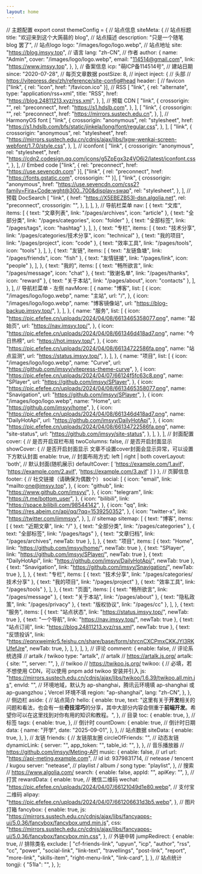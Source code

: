 ```yaml
---
layout: home
---
```

// 主题配置
export const themeConfig = {
  // 站点信息
  siteMeta: {
    // 站点标题
    title: "欢迎来到这个大蒟蒻的 blog",
    // 站点描述
    description: "只是一个随笔 blog 罢了",
    // 站点logo
    logo: "/images/logo/logo.webp",
    // 站点地址
    site: "https://blog.imsyy.top",
    // 语言
    lang: "zh-CN",
    // 作者
    author: {
      name: "Admin",
      cover: "/images/logo/logo.webp",
      email: "114514@gmail.com",
      link: "https://www.imsyy.top",
    },
  },
  // 备案信息
  icp: "萌ICP备114514号",
  // 建站日期
  since: "2020-07-28",
  // 每页文章数据
  postSize: 8,
  // inject
  inject: {
    // 头部
    // https://vitepress.dev/zh/reference/site-config#head
    header: [
      // favicon
      ["link", { rel: "icon", href: "/favicon.ico" }],
      // RSS
      [
        "link",
        {
          rel: "alternate",
          type: "application/rss+xml",
          title: "RSS",
          href: "https://blog.24811213.xyz/rss.xml",
        },
      ],
      // 预载 CDN
      [
        "link",
        {
          crossorigin: "",
          rel: "preconnect",
          href: "https://s1.hdslb.com",
        },
      ],
      [
        "link",
        {
          crossorigin: "",
          rel: "preconnect",
          href: "https://mirrors.sustech.edu.cn",
        },
      ],
      // HarmonyOS font
      [
        "link",
        {
          crossorigin: "anonymous",
          rel: "stylesheet",
          href: "https://s1.hdslb.com/bfs/static/jinkela/long/font/regular.css",
        },
      ],
      [
        "link",
        {
          crossorigin: "anonymous",
          rel: "stylesheet",
          href: "https://mirrors.sustech.edu.cn/cdnjs/ajax/libs/lxgw-wenkai-screen-webfont/1.7.0/style.css",
        },
      ],
      // iconfont
      [
        "link",
        {
          crossorigin: "anonymous",
          rel: "stylesheet",
          href: "https://cdn2.codesign.qq.com/icons/g5ZpEgx3z4VO6j2/latest/iconfont.css",
        },
      ],
      // Embed code
      ["link", { rel: "preconnect", href: "https://use.sevencdn.com" }],
      ["link", { rel: "preconnect", href: "https://fonts.gstatic.com", crossorigin: "" }],
      [
        "link",
        {
          crossorigin: "anonymous",
          href: "https://use.sevencdn.com/css2?family=Fira+Code:wght@300..700&display=swap",
          rel: "stylesheet",
        },
      ],
      // 预载 DocSearch
      [
        "link",
        {
          href: "https://X5EBEZB53I-dsn.algolia.net",
          rel: "preconnect",
          crossorigin: "",
        },
      ],
    ],
  },
  // 导航栏菜单
  nav: [
    {
      text: "文库",
      items: [
        { text: "文章列表", link: "/pages/archives", icon: "article" },
        { text: "全部分类", link: "/pages/categories", icon: "folder" },
        { text: "全部标签", link: "/pages/tags", icon: "hashtag" },
      ],
    },
    {
      text: "专栏",
      items: [
        { text: "技术分享", link: "/pages/categories/技术分享", icon: "technical" },
        { text: "我的项目", link: "/pages/project", icon: "code" },
        { text: "效率工具", link: "/pages/tools", icon: "tools" },
      ],
    },
    {
      text: "友链",
      items: [
        { text: "友链鱼塘", link: "/pages/friends", icon: "fish" },
        { text: "友情链接", link: "/pages/link", icon: "people" },
      ],
    },
    {
      text: "我的",
      items: [
        { text: "畅所欲言", link: "/pages/message", icon: "chat" },
        { text: "致谢名单", link: "/pages/thanks", icon: "reward" },
        { text: "关于本站", link: "/pages/about", icon: "contacts" },
      ],
    },
  ],
  // 导航栏菜单 - 左侧
  navMore: [
    {
      name: "博客",
      list: [
        {
          icon: "/images/logo/logo.webp",
          name: "主站",
          url: "/",
        },
        {
          icon: "/images/logo/logo.webp",
          name: "博客镜像站",
          url: "https://blog-backup.imsyy.top/",
        },
      ],
    },
    {
      name: "服务",
      list: [
        {
          icon: "https://pic.efefee.cn/uploads/2024/04/08/6613465358077.png",
          name: "起始页",
          url: "https://nav.imsyy.top/",
        },
        {
          icon: "https://pic.efefee.cn/uploads/2024/04/08/661346d418ad7.png",
          name: "今日热榜",
          url: "https://hot.imsyy.top/",
        },
        {
          icon: "https://pic.efefee.cn/uploads/2024/04/08/66134722586fa.png",
          name: "站点监测",
          url: "https://status.imsyy.top/",
        },
      ],
    },
    {
      name: "项目",
      list: [
        {
          icon: "/images/logo/logo.webp",
          name: "Curve",
          url: "https://github.com/imsyy/vitepress-theme-curve",
        },
        {
          icon: "https://pic.efefee.cn/uploads/2024/04/07/66124f5fc63c8.png",
          name: "SPlayer",
          url: "https://github.com/imsyy/SPlayer",
        },
        {
          icon: "https://pic.efefee.cn/uploads/2024/04/08/6613465358077.png",
          name: "Snavigation",
          url: "https://github.com/imsyy/SPlayer",
        },
        {
          icon: "/images/logo/logo.webp",
          name: "Home",
          url: "https://github.com/imsyy/home",
        },
        {
          icon: "https://pic.efefee.cn/uploads/2024/04/08/661346d418ad7.png",
          name: "DailyHotApi",
          url: "https://github.com/imsyy/DailyHotApi",
        },
        {
          icon: "https://pic.efefee.cn/uploads/2024/04/08/66134722586fa.png",
          name: "site-status",
          url: "https://github.com/imsyy/site-status",
        },
      ],
    },
  ],
  // 封面配置
  cover: {
    // 是否开启双栏布局
    twoColumns: false,
    // 是否开启封面显示
    showCover: {
      // 是否开启封面显示 文章不设置cover封面会显示异常，可以设置下方默认封面
      enable: true,
      // 封面布局方式: left | right | both
      coverLayout: 'both',
      // 默认封面(随机展示)
      defaultCover: [
        'https://example.com/1.avif',
        'https://example.com/2.avif',
        'https://example.com/3.avif'
      ]
    }
  },
  // 页脚信息
  footer: {
    // 社交链接（请确保为偶数个）
    social: [
      {
        icon: "email",
        link: "mailto:one@imsyy.top",
      },
      {
        icon: "github",
        link: "https://www.github.com/imsyy/",
      },
      {
        icon: "telegram",
        link: "https://t.me/bottom_user",
      },
      {
        icon: "bilibili",
        link: "https://space.bilibili.com/98544142",
      },
      {
        icon: "qq",
        link: "https://res.abeim.cn/api/qq/?qq=1539250352",
      },
      {
        icon: "twitter-x",
        link: "https://twitter.com/iimmsyy",
      },
    ],
    // sitemap
    sitemap: [
      {
        text: "博客",
        items: [
          { text: "近期文章", link: "/" },
          { text: "全部分类", link: "/pages/categories" },
          { text: "全部标签", link: "/pages/tags" },
          { text: "文章归档", link: "/pages/archives", newTab: true },
        ],
      },
      {
        text: "项目",
        items: [
          { text: "Home", link: "https://github.com/imsyy/home/", newTab: true },
          { text: "SPlayer", link: "https://github.com/imsyy/SPlayer/", newTab: true },
          { text: "DailyHotApi", link: "https://github.com/imsyy/DailyHotApi/", newTab: true },
          { text: "Snavigation", link: "https://github.com/imsyy/Snavigation/", newTab: true },
        ],
      },
      {
        text: "专栏",
        items: [
          { text: "技术分享", link: "/pages/categories/技术分享" },
          { text: "我的项目", link: "/pages/project" },
          { text: "效率工具", link: "/pages/tools" },
        ],
      },
      {
        text: "页面",
        items: [
          { text: "畅所欲言", link: "/pages/message" },
          { text: "关于本站", link: "/pages/about" },
          { text: "隐私政策", link: "/pages/privacy" },
          { text: "版权协议", link: "/pages/cc" },
        ],
      },
      {
        text: "服务",
        items: [
          { text: "站点状态", link: "https://status.imsyy.top/", newTab: true },
          { text: "一个导航", link: "https://nav.imsyy.top/", newTab: true },
          { text: "站点订阅", link: "https://blog.24811213.xyz/rss.xml", newTab: true },
          {
            text: "反馈投诉",
            link: "https://eqnxweimkr5.feishu.cn/share/base/form/shrcnCXCPmxCKKJYI3RKUfefJre",
            newTab: true,
          },
        ],
      },
    ],
  },
  // 评论
  comment: {
    enable: false,
    // 评论系统选择
    // artalk / twikoo
    type: "artalk",
    // artalk
    // https://artalk.js.org/
    artalk: {
      site: "",
      server: "",
    },
    // twikoo
    // https://twikoo.js.org/
    twikoo: {
      // 必填，若不想使用 CDN，可以使用 pnpm add twikoo 安装并引入
      js: "https://mirrors.sustech.edu.cn/cdnjs/ajax/libs/twikoo/1.6.39/twikoo.all.min.js",
      envId: "",
      // 环境地域，默认为 ap-shanghai，腾讯云环境填 ap-shanghai 或 ap-guangzhou；Vercel 环境不填
      region: "ap-shanghai",
      lang: "zh-CN",
    },
  },
  // 侧边栏
  aside: {
    // 站点简介
    hello: {
      enable: true,
      text: "这里有关于<strong>开发</strong>相关的问题和看法，也会有一些<strong>奇技淫巧</strong>的分享，其中大部分内容会侧重于<strong>前端开发</strong>。希望你可以在这里找到对你有用的知识和教程。",
    },
    // 目录
    toc: {
      enable: true,
    },
    // 标签
    tags: {
      enable: true,
    },
    // 倒计时
    countDown: {
      enable: true,
      // 倒计时日期
      data: {
        name: "开学",
        date: "2025-09-01",
      },
    },
    // 站点数据
    siteData: {
      enable: true,
    },
  },
  // 友链
  friends: {
    // 友链朋友圈
    circleOfFriends: "",
    // 动态友链
    dynamicLink: {
      server: "",
      app_token: "",
      table_id: "",
    },
  },
  // 音乐播放器
  // https://github.com/imsyy/Meting-API
  music: {
    enable: false,
    // url
    url: "https://api-meting.example.com",
    // id
    id: 9379831714,
    // netease / tencent / kugou
    server: "netease",
    // playlist / album / song
    type: "playlist",
  },
  // 搜索
  // https://www.algolia.com/
  search: {
    enable: false,
    appId: "",
    apiKey: "",
  },
  // 打赏
  rewardData: {
    enable: true,
    // 微信二维码
    wechat: "https://pic.efefee.cn/uploads/2024/04/07/66121049d1e80.webp",
    // 支付宝二维码
    alipay: "https://pic.efefee.cn/uploads/2024/04/07/661206631d3b5.webp",
  },
  // 图片灯箱
  fancybox: {
    enable: true,
    js: "https://mirrors.sustech.edu.cn/cdnjs/ajax/libs/fancyapps-ui/5.0.36/fancybox/fancybox.umd.min.js",
    css: "https://mirrors.sustech.edu.cn/cdnjs/ajax/libs/fancyapps-ui/5.0.36/fancybox/fancybox.min.css",
  },
  // 外链中转
  jumpRedirect: {
    enable: true,
    // 排除类名
    exclude: [
      "cf-friends-link",
      "upyun",
      "icp",
      "author",
      "rss",
      "cc",
      "power",
      "social-link",
      "link-text",
      "travellings",
      "post-link",
      "report",
      "more-link",
      "skills-item",
      "right-menu-link",
      "link-card",
    ],
  },
  // 站点统计
  tongji: {
    "51la": "",
  },
};
